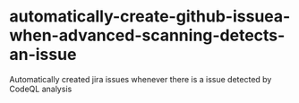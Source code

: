# automatically-create-github-issuea-when-advanced-scanning-detects-an-issue
Automatically created jira issues whenever there is a issue detected by CodeQL analysis
